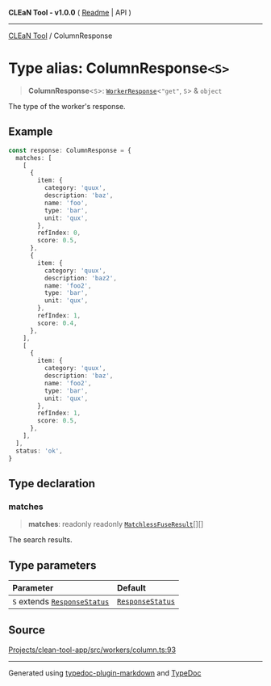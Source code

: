**CLEaN Tool - v1.0.0** ( [Readme](../README.md) \| API )

***

[CLEaN Tool](../exports.md) / ColumnResponse

# Type alias: ColumnResponse`<S>`

> **ColumnResponse**\<`S`\>: [`WorkerResponse`](WorkerResponse.md)\<`"get"`, `S`\> & `object`

The type of the worker's response.

## Example

```ts
const response: ColumnResponse = {
  matches: [
    [
      {
        item: {
          category: 'quux',
          description: 'baz',
          name: 'foo',
          type: 'bar',
          unit: 'qux',
        },
        refIndex: 0,
        score: 0.5,
      },
      {
        item: {
          category: 'quux',
          description: 'baz2',
          name: 'foo2',
          type: 'bar',
          unit: 'qux',
        },
        refIndex: 1,
        score: 0.4,
      },
    ],
    [
      {
        item: {
          category: 'quux',
          description: 'baz',
          name: 'foo2',
          type: 'bar',
          unit: 'qux',
        },
        refIndex: 1,
        score: 0.5,
      },
    ],
  ],
  status: 'ok',
}
```

## Type declaration

### matches

> **matches**: readonly readonly [`MatchlessFuseResult`](../private/type-aliases/MatchlessFuseResult.md)[][]

The search results.

## Type parameters

| Parameter | Default |
| :------ | :------ |
| `S` extends [`ResponseStatus`](ResponseStatus.md) | [`ResponseStatus`](ResponseStatus.md) |

## Source

[Projects/clean-tool-app/src/workers/column.ts:93](https://github.com/yuckyh/clean-tool-app/)

***

Generated using [typedoc-plugin-markdown](https://www.npmjs.com/package/typedoc-plugin-markdown) and [TypeDoc](https://typedoc.org/)
